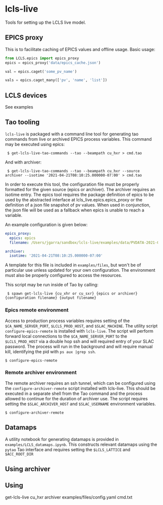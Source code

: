 # lcls-live

Tools for setting up the LCLS live model.

## EPICS proxy

This is to facilitate caching of EPICS values and offline usage. Basic usage:

```python
from LCLS.epics import epics_proxy
epics = epics_proxy('data/epics_cache.json')

val = epics.caget('some_pv_name')

vals = epics.caget_many(['pv', 'name', 'list'])
```

## LCLS devices

See examples

## Tao tooling

`lcls-live` is packaged with a command line tool for generating tao commands from live or archived EPICS process variables. This command may be executed using epics:  

``` $ get-lcls-live-tao-commands --tao --beampath cu_hxr > cmd.tao```

And with archiver:

``` $ get-lcls-live-tao-commands --tao --beampath cu_hxr --source archiver --isotime '2021-04-21T08:10:25.000000-07:00' > cmd.tao```


In order to execute this tool, the configuration file must be properly formatted for the given source (epics or archiver). The archiver requires an isotime entry. The epics tool requires the package definition of epics to be used by the abstracted interface at lcls_live.epics.epics_proxy or the definition of a json file snapshot of pv values. When used in conjunction, the json file will be used as a fallback when epics is unable to reach a variable.

An example configuration is given below:

```yaml
epics_proxy:
  epics: epics
  filename: /Users/jgarra/sandbox/lcls-live/examples/data/PVDATA-2021-04-21T08:10:25.000000-07:00.json

archiver:
  isotime: '2021-04-21T08:10:25.000000-07:00'
```

A template for this file is included in `examples/files`, but won't be of particular use unless updated for your own configuration. The environment must also be properly configured to access the resources. 

This script may be run inside of Tao by calling:  

``` $ spawn get-lcls-live {cu_xhr or cu_sxr} {epics or archiver} {configuration filename} {output filename}```


### Epics remote environment

Access to production process variables requires setting of the `$CA_NAME_SERVER_PORT`, `$LCLS_PROD_HOST`, and `$SLAC_MACHINE`. The utility script `configure-epics-remote` is installed with `lcls-live`. The script will perform forward local connections to the `$CA_NAME_SERVER_PORT` to the `$LCLS_PROD_HOST` via a double hop ssh and will required entry of your SLAC password. The process will run in the background and will require manual kill, identifying the pid with `ps aux |grep ssh`.

```$ configure-epics-remote```

### Remote archiver environment

The remote archiver requires an ssh tunnel, which can be configured using the `configure-archiver-remote` script installed with lcls-live. This should be executed in a separate shell from the Tao command and the process allowed to continue for the duration of archiver use. The script requires setting the `$SLAC_ARCHIVER_HOST` and `$SLAC_USERNAME` environment variables. 

```$ configure-archiver-remote```


## Datamaps 

A utility notebook for generating datamaps is provided in `examples/LCLS_datamaps.ipynb`. This constructs relevant datamaps using the `pytao` Tao interface and requires setting the `$LCLS_LATTICE` and `$ACC_ROOT_DIR` 



## Using archiver

## Using 


get-lcls-live cu_hxr archiver examples/files/config.yaml cmd.txt